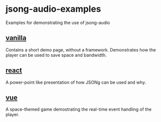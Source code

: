 # jsong-audio-examples
Examples for demonstrating the use of jsong-audio

## [vanilla](/vanilla/gh_pages)
Contains a short demo page, without a framework. Demonstrates how the player can be used to save space and bandwidth.

## [react](/react/gh_pages)
A power-point like presentation of how JSONg can be used and why.

## [vue](/vue/gh_pages)
A space-themed game demostrating the real-time event handling of the player.
